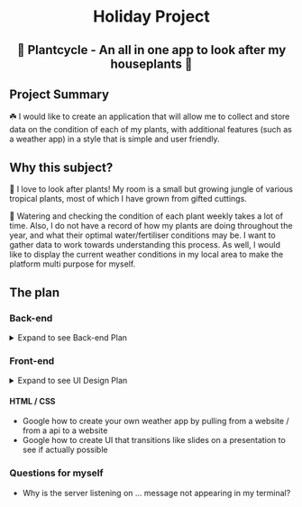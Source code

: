 <h1 align = "center"> Holiday Project </h1>
<h2 align = "center"> 🌱 Plantcycle - An all in one app to look after my houseplants 🌱 </h2>

## Project Summary

☘️ I would like to create an application that will allow me to collect and store data on the condition of each of my plants, with additional features (such as a weather app) in a style that is simple and user friendly.

## Why this subject?

🌲 I love to look after plants! My room is a small but growing jungle of various tropical plants, most of which I have grown from gifted cuttings.

🌿 Watering and checking the condition of each plant weekly takes a lot of time. Also, I do not have a record of how my plants are doing throughout the year, and what their optimal water/fertiliser conditions may be. I want to gather data to work towards understanding this process. As well, I would like to display the current weather conditions in my local area to make the platform multi purpose for myself.

## The plan

### Back-end

<details>
<summary>Expand to see Back-end Plan</summary>
<br>

#### Setting up my file structure, installing dependencies

- Use an ES6 NPX Generator to create the file structure for my project (https://www.npmjs.com/package/express-generator-esmodules)
  - Check that the import syntax is definitely ES6
  - Create .gitignore file - ignore node_modules
- Instal dependencies: pg, dot/env
- Instal dev dependencies: prettier, eslint
- Create a .prettierrc.json file to start using prettier
- Ensure the type is set to module in package.json
- Create a new cloud-based PostGres database on Heroku
- Link up:
  - Store my Heroku credentials in an env file
    - Hide this env file, use gitignore
  - Create a database folder, containing a config.js and index.js file
  - Use syntax 'process.env' to export values from env file
  - Inside of index file, create a pool referencing these values defined in config
  - Check scripts - change them to include "node -r dotenv/config your_script.js" so they run dot/env

#### Creating new table / populating a table in Heroku database

- Create a JS file with a hardcoded array of 3 plants and their respective values
- Create a scripts folder inside of the database folder
  - Create a createTable file which will create a new SQL table on the Heroku database.
    - Create a script in the package.json that will execute this file
    - Check to see if it works
  - Create a populateTable file which will create a new SQL table on the Heroku database.
    - Create a script in the package.json that will execute this file
    - Check to see if it works

#### Creating models for CRUD requests

- Create a models folder
- Create JS file containing functions for : for selecting data (return all, return by id, return by word close to name)
- Export each function

#### Use the models to make requests to the database

- Import each of the model functions
- Create requests in app.js for: creating (.post), reading (.get), updating (.put) and deleting (.delete)
- Test each request using Postman
</details>

### Front-end

<details>
<summary>Expand to see UI Design Plan</summary>
<br>

#### UI mockup with Figma

- Create a new Figma file. Inside it, makes notes on:

  - Information I would like to include for each plant
  - Required fields/functionality for entering data
  - How data will be viewed, how to move between data

  - Make a low-fi plan of the website
  - Take a break and then come back to rate out of 10 what works well, and what needs improved

  - Make a second low-fi plan of the website
  - Take a break and then come back - is the website looking easy to use? are the main features drawing enough attention?

- Make a high-fi plan of the website

  - For 5 minutes, pick out 3 separate colour palettes with coolors.co
  - Pick out 2-3 fonts on Google Fonts library
  - Add images of plants from the plant website as examples
  </details>

#### HTML / CSS

- Google how to create your own weather app by pulling from a website / from a api to a website
- Google how to create UI that transitions like slides on a presentation to see if actually possible

### Questions for myself

- Why is the server listening on ... message not appearing in my terminal?
